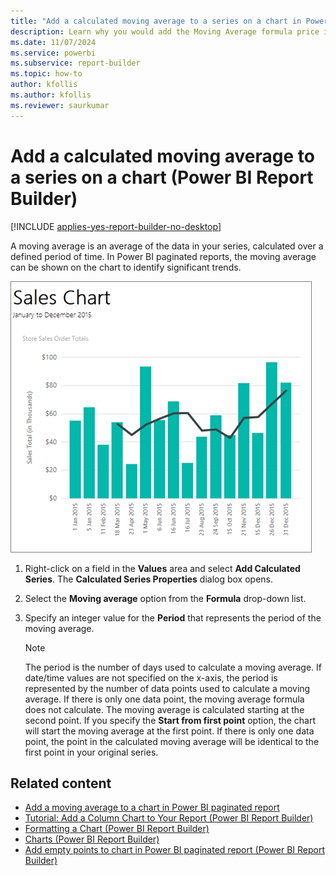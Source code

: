 ```yaml
---
title: "Add a calculated moving average to a series on a chart in Power BI paginated report | Microsoft Docs"
description: Learn why you would add the Moving Average formula price indicator on a chart to identify trends in Power BI Report Builder.
ms.date: 11/07/2024
ms.service: powerbi
ms.subservice: report-builder
ms.topic: how-to
author: kfollis
ms.author: kfollis
ms.reviewer: saurkumar
---
```

# Add a calculated moving average to a series on a chart (Power BI Report Builder)

[!INCLUDE [applies-yes-report-builder-no-desktop](../../../includes/applies-yes-report-builder-no-desktop.md)]

A moving average is an average of the data in your series, calculated over a defined period of time. In Power BI paginated reports, the moving average can be shown on the chart to identify significant trends.  

![Screenshot of a sales chart.](./media/paginated-reports-visualizations/report-builder-column-chart-tutorial.png "report-builder-column-chart-tutorial")
  
1. Right-click on a field in the **Values** area and select **Add Calculated Series**. The **Calculated Series Properties** dialog box opens.  
  
1. Select the **Moving average** option from the **Formula** drop-down list.  
  
1. Specify an integer value for the **Period** that represents the period of the moving average.  
  
    > [!NOTE]  
    > The period is the number of days used to calculate a moving average. If date/time values are not specified on the x-axis, the period is represented by the number of data points used to calculate a moving average. If there is only one data point, the moving average formula does not calculate. The moving average is calculated starting at the second point. If you specify the **Start from first point** option, the chart will start the moving average at the first point. If there is only one data point, the point in the calculated moving average will be identical to the first point in your original series.  
  
## Related content

- [Add a moving average to a chart in Power BI paginated report](add-moving-average-chart-report-builder.md)
- [Tutorial: Add a Column Chart to Your Report (Power BI Report Builder)](/sql/reporting-services/tutorial-add-a-column-chart-to-your-report-report-builder)
- [Formatting a Chart &#40;Power BI Report Builder&#41;](/sql/reporting-services/report-design/formatting-a-chart-report-builder-and-ssrs)   
- [Charts &#40;Power BI Report Builder&#41;](charts-report-builder.md)   
- [Add empty points to chart in Power BI paginated report (Power BI Report Builder)](add-empty-points-chart-report-builder.md)
  
  
